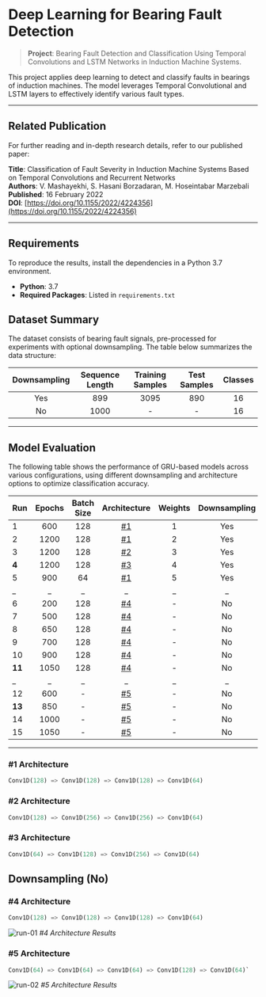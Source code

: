 # Deep Learning for Bearing Fault Detection
> **Project**: Bearing Fault Detection and Classification Using Temporal Convolutions and LSTM Networks in Induction Machine Systems.

This project applies deep learning to detect and classify faults in bearings of induction machines. The model leverages Temporal Convolutional and LSTM layers to effectively identify various fault types.

---

## Related Publication
For further reading and in-depth research details, refer to our published paper:

**Title**: Classification of Fault Severity in Induction Machine Systems Based on Temporal Convolutions and Recurrent Networks  
**Authors**: V. Mashayekhi, S. Hasani Borzadaran, M. Hoseintabar Marzebali  
**Published**: 16 February 2022  
**DOI**: [https://doi.org/10.1155/2022/4224356](https://doi.org/10.1155/2022/4224356)

---

## Requirements
To reproduce the results, install the dependencies in a Python 3.7 environment.

- **Python**: 3.7
- **Required Packages**: Listed in `requirements.txt`

## Dataset Summary
The dataset consists of bearing fault signals, pre-processed for experiments with optional downsampling. The table below summarizes the data structure:

| Downsampling | Sequence Length | Training Samples | Test Samples | Classes |
| :---: | :---: | :---: | :---: | :---: |
| Yes | 899 | 3095 | 890 | 16 |
| No | 1000 | - | - | 16 |

---

## Model Evaluation
The following table shows the performance of GRU-based models across various configurations, using different downsampling and architecture options to optimize classification accuracy.

| Run | Epochs | Batch Size | Architecture | Weights | Downsampling | Accuracy |
| --- | :---: | :---: | :---: | :---: | :---: | :---: |
| 1 | 600 | 128 | [#1](#1-architecture) | 1 | Yes | 71.46% |
| 2 | 1200 | 128 | [#1](#1-architecture) | 2 | Yes | 84.26% |
| 3 | 1200 | 128 | [#2](#2-architecture) | 3 | Yes | 84.94% |
| **4** | 1200 | 128 | [#3](#3-architecture) | 4 | Yes | **87.52%** |
| 5 | 900 | 64 | [#1](#1-architecture) | 5 | Yes | 83.37% |
| _ | _ | _ | _ | _ | _ | _ |
| 6 | 200 | 128 | [#4](#4-architecture) | - | No | 71.35% |
| 7 | 500 | 128 | [#4](#4-architecture) | - | No | 94.65% |
| 8 | 650 | 128 | [#4](#4-architecture) | - | No | 95.37% |
| 9 | 700 | 128 | [#4](#4-architecture) | - | No | 95.48% |
| 10 | 900 | 128 | [#4](#4-architecture) | - | No | 95.62% |
| **11** | 1050 | 128 | [#4](#4-architecture) | - | No | **95.77%** |
| _ | _ | _ | _ | _ | _ | _ |
| 12 | 600 | - | [#5](#5-architecture) | - | No | 91.91% |
| **13** | 850 | - | [#5](#5-architecture) | - | No | **93.70%** |
| 14 | 1000 | - | [#5](#5-architecture) | - | No | 92.43% |
| 15 | 1050 | - | [#5](#5-architecture) | - | No | 92.43% |

---

### #1 Architecture

```python
Conv1D(128) => Conv1D(128) => Conv1D(128) => Conv1D(64)
```

### #2 Architecture

```python
Conv1D(128) => Conv1D(256) => Conv1D(256) => Conv1D(64)
```

### #3 Architecture

```python
Conv1D(64) => Conv1D(128) => Conv1D(256) => Conv1D(64)
```

## Downsampling (No)

### #4 Architecture

```python
Conv1D(128) => Conv1D(128) => Conv1D(128) => Conv1D(64)
```

<p>
    <img src="images/run-01.png" alt="run-01">
    <em>#4 Architecture Results</em>
</p>

### #5 Architecture

```python
Conv1D(64) => Conv1D(64) => Conv1D(64) => Conv1D(128) => Conv1D(64)`
 ```

<p>
    <img src="images/run-02.png" alt="run-02">
    <em>#5 Architecture Results</em>
</p>
